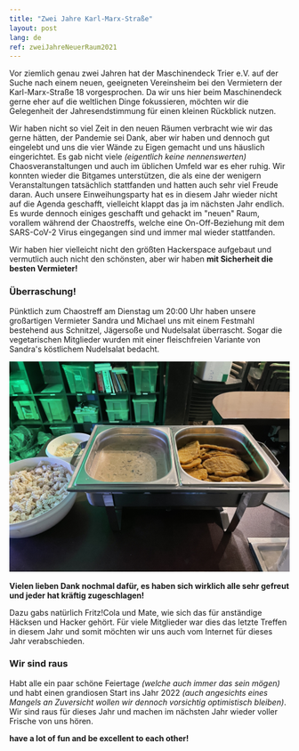 ```yaml
---
title: "Zwei Jahre Karl-Marx-Straße"
layout: post
lang: de
ref: zweiJahreNeuerRaum2021
---
```


Vor ziemlich genau zwei Jahren hat der Maschinendeck Trier e.V. auf der Suche
nach einem neuen, geeigneten Vereinsheim bei den Vermietern der Karl-Marx-Straße
18 vorgesprochen. Da wir uns hier beim Maschinendeck gerne eher auf die
weltlichen Dinge fokussieren, möchten wir die Gelegenheit der Jahresendstimmung
für einen kleinen Rückblick nutzen.

Wir haben nicht so viel Zeit in den neuen Räumen verbracht wie wir das gerne
hätten, der Pandemie sei Dank, aber wir haben und dennoch gut eingelebt und uns
die vier Wände zu Eigen gemacht und uns häuslich eingerichtet. Es gab nicht
viele *(eigentlich keine nennenswerten)* Chaosveranstaltungen und auch im
üblichen Umfeld war es eher ruhig. Wir konnten wieder die Bitgames unterstützen,
die als eine der wenigern Veranstaltungen tatsächlich stattfanden und hatten
auch sehr viel Freude daran. Auch unsere Einweihungsparty hat es in diesem Jahr
wieder nicht auf die Agenda geschafft, vielleicht klappt das ja im nächsten
Jahr endlich. Es wurde dennoch einiges geschafft und gehackt im "neuen" Raum,
vorallem während der Chaostreffs, welche eine On-Off-Beziehung mit dem
SARS-CoV-2 Virus eingegangen sind und immer mal wieder stattfanden.

Wir haben hier vielleicht nicht den größten Hackerspace aufgebaut und vermutlich
auch nicht den schönsten, aber wir haben **mit Sicherheit die besten Vermieter!**


### Überraschung!

Pünktlich zum Chaostreff am Dienstag um 20:00 Uhr haben unsere großartigen
Vermieter Sandra und Michael uns mit einem Festmahl bestehend aus Schnitzel,
Jägersoße und Nudelsalat überrascht. Sogar die vegetarischen Mitglieder wurden
mit einer fleischfreien Variante von Sandra's köstlichem Nudelsalat bedacht.

![](/images/posts/weihnachtsessen_2021.jpg)

**Vielen lieben Dank nochmal dafür, es haben sich wirklich alle sehr gefreut und
jeder hat kräftig zugeschlagen!**

Dazu gabs natürlich Fritz!Cola und Mate, wie sich das für anständige Häcksen und
Hacker gehört. Für viele Mitglieder war dies das letzte Treffen in diesem Jahr
und somit möchten wir uns auch vom Internet für dieses Jahr verabschieden.


### Wir sind raus

Habt alle ein paar schöne Feiertage *(welche auch immer das sein mögen)* und
habt einen grandiosen Start ins Jahr 2022 *(auch angesichts eines Mangels an
Zuversicht wollen wir dennoch vorsichtig optimistisch bleiben)*. Wir sind raus
für dieses Jahr und machen im nächsten Jahr wieder voller Frische von uns hören.

**have a lot of fun and be excellent to each other!**